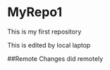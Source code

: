 # MyRepo1
This is my first repository

This is edited by local laptop

##Remote
Changes did remotely
